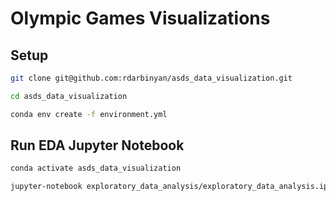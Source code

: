 # Olympic Games Visualizations

## Setup 
```bash
git clone git@github.com:rdarbinyan/asds_data_visualization.git

cd asds_data_visualization

conda env create -f environment.yml
```

## Run EDA Jupyter Notebook
```bash
conda activate asds_data_visualization

jupyter-notebook exploratory_data_analysis/exploratory_data_analysis.ipynb
```